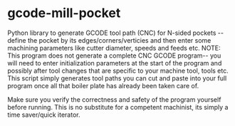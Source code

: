# gcode-mill-pocket
Python library to generate GCODE tool path (CNC) for N-sided pockets 
-- define the pocket by its edges/corners/verticies and then enter some machining parameters like cutter diameter, speeds and feeds etc.
NOTE: This program does not generate a complete CNC GCODE program-- you will need to enter initialization parameters at the start of the program and possibly after tool changes that are specific to your machine tool, tools etc. This script simply generates tool paths you can cut and paste into your full program once all that boiler plate has already been taken care of. 

Make sure you verify the correctness and safety of the program yourself before running. This is no substitute for a competent machinist, its simply a time saver/quick iterator. 

